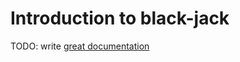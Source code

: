 # Introduction to black-jack

TODO: write [great documentation](http://jacobian.org/writing/what-to-write/)
